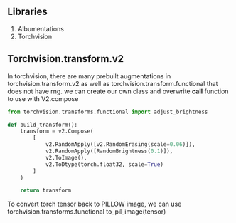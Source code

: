 ## Libraries
1. Albumentations
2. Torchvision



## Torchvision.transform.v2
In torchvision, there are many prebuilt augmentations in torchvision.transform.v2 as well as torchvision.transform.functional that does not have rng. we can create our own class and overwrite __call__ function to use with V2.compose

```python
from torchvision.transforms.functional import adjust_brightness

def build_transform():
    transform = v2.Compose(
        [
            v2.RandomApply([v2.RandomErasing(scale=0.06)]),
            v2.RandomApply([RandomBrightness(0.1)]),
            v2.ToImage(),
            v2.ToDtype(torch.float32, scale=True)
        ]
    )

    return transform

```
To convert torch tensor back to PILLOW image, we can use torchvision.transforms.functional to_pil_image(tensor)